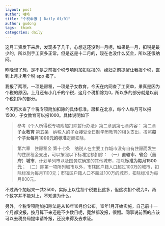 ```yaml
---
layout: post
author: 咕咚
title: "个税申报 | Daily 01/01"
author: gudong
tags:  think
categories: daily
---
```


这月工资发下来后，发现多了几千，心想这还没到一月呢，如果是一月，扣税是最少的，所以到手工资多正常，但是这是十二月的，现在也没什么奖金，所以还很纳闷。

昨晚想了想，是不是之前报个税专项附加扣除报的，媳妇之前提醒让我报个税，直到上月才用个税 app 报了。

我报了两项，一项是房租，一项是子女教育，今天在内网查了工资单，果真是因为个税的原因。上月还有小几千的个税，这月个税扣除为0，所以多的部分就是以前个税扣掉的部分。

今天再次查了个税专项附加扣除的具体标准，房租在北京，每个人每月可以报1500，子女教育可以报1000。具体说明如下

> 参考《个人所得税专项附加扣除暂行办法》第二章到第七章内容：
第二章　**子女教育**
第五条　纳税人的子女接受全日制学历教育的相关支出，按照**每个子女每月1000元的标准**定额扣除。

> 第六章　住房租金
第十七条　纳税人在主要工作城市没有自有住房而发生的住房租金支出，可以按照以下标准定额扣除：
（一）**直辖市、省会（首府）城市**、计划单列市以及国务院确定的其他城市，扣除**标准为每月1500元**；
（二）除第一项所列城市以外，市辖区户籍人口超过100万的城市，扣除标准为每月1100元；市辖区户籍人口不超过100万的城市，扣除标准为每月800元。

不过两个加起来一共2500，实际上以往扣个税要比这多，但这次扣个税为0，两个数字并不能对上，不知道为什么。

另外，个税专项附加扣除法是从18年10月份公布，19年1月开始实施，自己前十一个月都没报，按月算下来还是不少数目呢，竟然都没报，很懵。同事说前面的应该可以去税务局提申请补报，还没来得及去求证。
